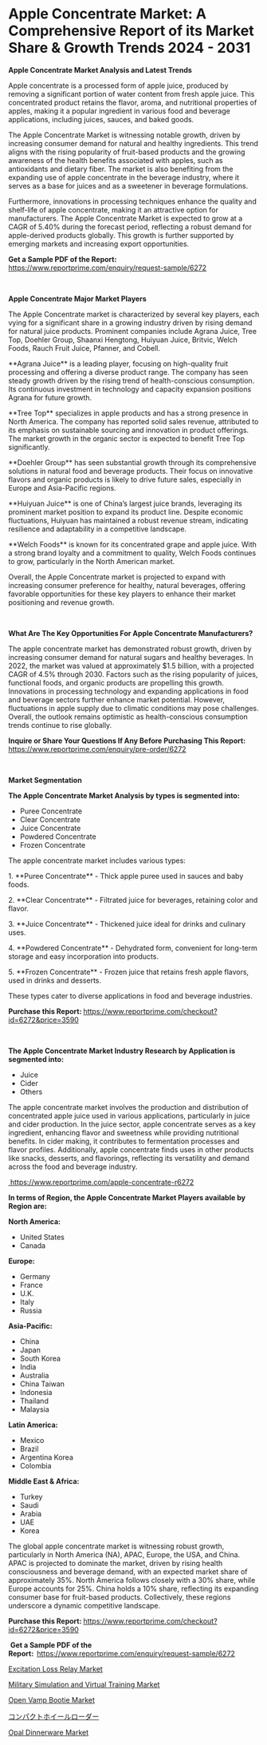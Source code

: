 <p><h1>Apple Concentrate Market: A Comprehensive Report of its Market Share & Growth Trends 2024 - 2031</h1></p><p><strong>Apple Concentrate Market Analysis and Latest Trends</strong></p>
<p><p>Apple concentrate is a processed form of apple juice, produced by removing a significant portion of water content from fresh apple juice. This concentrated product retains the flavor, aroma, and nutritional properties of apples, making it a popular ingredient in various food and beverage applications, including juices, sauces, and baked goods. </p><p>The Apple Concentrate Market is witnessing notable growth, driven by increasing consumer demand for natural and healthy ingredients. This trend aligns with the rising popularity of fruit-based products and the growing awareness of the health benefits associated with apples, such as antioxidants and dietary fiber. The market is also benefiting from the expanding use of apple concentrate in the beverage industry, where it serves as a base for juices and as a sweetener in beverage formulations.</p><p>Furthermore, innovations in processing techniques enhance the quality and shelf-life of apple concentrate, making it an attractive option for manufacturers. The Apple Concentrate Market is expected to grow at a CAGR of 5.40% during the forecast period, reflecting a robust demand for apple-derived products globally. This growth is further supported by emerging markets and increasing export opportunities.</p></p>
<p><strong>Get a Sample PDF of the Report:&nbsp;</strong> <a href="https://www.reportprime.com/enquiry/request-sample/6272">https://www.reportprime.com/enquiry/request-sample/6272</a></p>
<p>&nbsp;</p>
<p><strong>Apple Concentrate Major Market Players</strong></p>
<p><p>The Apple Concentrate market is characterized by several key players, each vying for a significant share in a growing industry driven by rising demand for natural juice products. Prominent companies include Agrana Juice, Tree Top, Doehler Group, Shaanxi Hengtong, Huiyuan Juice, Britvic, Welch Foods, Rauch Fruit Juice, Pfanner, and Cobell.</p><p>**Agrana Juice** is a leading player, focusing on high-quality fruit processing and offering a diverse product range. The company has seen steady growth driven by the rising trend of health-conscious consumption. Its continuous investment in technology and capacity expansion positions Agrana for future growth.</p><p>**Tree Top** specializes in apple products and has a strong presence in North America. The company has reported solid sales revenue, attributed to its emphasis on sustainable sourcing and innovation in product offerings. The market growth in the organic sector is expected to benefit Tree Top significantly.</p><p>**Doehler Group** has seen substantial growth through its comprehensive solutions in natural food and beverage products. Their focus on innovative flavors and organic products is likely to drive future sales, especially in Europe and Asia-Pacific regions.</p><p>**Huiyuan Juice** is one of China’s largest juice brands, leveraging its prominent market position to expand its product line. Despite economic fluctuations, Huiyuan has maintained a robust revenue stream, indicating resilience and adaptability in a competitive landscape.</p><p>**Welch Foods** is known for its concentrated grape and apple juice. With a strong brand loyalty and a commitment to quality, Welch Foods continues to grow, particularly in the North American market.</p><p>Overall, the Apple Concentrate market is projected to expand with increasing consumer preference for healthy, natural beverages, offering favorable opportunities for these key players to enhance their market positioning and revenue growth.</p></p>
<p>&nbsp;</p>
<p><strong>What Are The Key Opportunities For Apple Concentrate Manufacturers?</strong></p>
<p><p>The apple concentrate market has demonstrated robust growth, driven by increasing consumer demand for natural sugars and healthy beverages. In 2022, the market was valued at approximately $1.5 billion, with a projected CAGR of 4.5% through 2030. Factors such as the rising popularity of juices, functional foods, and organic products are propelling this growth. Innovations in processing technology and expanding applications in food and beverage sectors further enhance market potential. However, fluctuations in apple supply due to climatic conditions may pose challenges. Overall, the outlook remains optimistic as health-conscious consumption trends continue to rise globally.</p></p>
<p><strong>Inquire or Share Your Questions If Any Before Purchasing This Report:</strong> <a href="https://www.reportprime.com/enquiry/pre-order/6272">https://www.reportprime.com/enquiry/pre-order/6272</a></p>
<p>&nbsp;</p>
<p><strong>Market Segmentation</strong></p>
<p><strong>The Apple Concentrate Market Analysis by types is segmented into:</strong></p>
<p><ul><li>Puree Concentrate</li><li>Clear Concentrate</li><li>Juice Concentrate</li><li>Powdered Concentrate</li><li>Frozen Concentrate</li></ul></p>
<p><p>The apple concentrate market includes various types: </p><p>1. **Puree Concentrate** - Thick apple puree used in sauces and baby foods.</p><p>2. **Clear Concentrate** - Filtrated juice for beverages, retaining color and flavor.</p><p>3. **Juice Concentrate** - Thickened juice ideal for drinks and culinary uses.</p><p>4. **Powdered Concentrate** - Dehydrated form, convenient for long-term storage and easy incorporation into products.</p><p>5. **Frozen Concentrate** - Frozen juice that retains fresh apple flavors, used in drinks and desserts. </p><p>These types cater to diverse applications in food and beverage industries.</p></p>
<p><strong>Purchase this Report:&nbsp;</strong><a href="https://www.reportprime.com/checkout?id=6272&price=3590">https://www.reportprime.com/checkout?id=6272&price=3590</a></p>
<p>&nbsp;</p>
<p><strong>The Apple Concentrate Market Industry Research by Application is segmented into:</strong></p>
<p><ul><li>Juice</li><li>Cider</li><li>Others</li></ul></p>
<p><p>The apple concentrate market involves the production and distribution of concentrated apple juice used in various applications, particularly in juice and cider production. In the juice sector, apple concentrate serves as a key ingredient, enhancing flavor and sweetness while providing nutritional benefits. In cider making, it contributes to fermentation processes and flavor profiles. Additionally, apple concentrate finds uses in other products like snacks, desserts, and flavorings, reflecting its versatility and demand across the food and beverage industry.</p></p>
<p><a href="https://www.reportprime.com/apple-concentrate-r6272">&nbsp;https://www.reportprime.com/apple-concentrate-r6272</a></p>
<p><strong>In terms of Region, the Apple Concentrate Market Players available by Region are:</strong></p>
<p>
    <p> <strong> North America: </strong>
        <ul>
            <li>United States</li>
            <li>Canada</li>
        </ul>
        </p> 
    <p> <strong> Europe: </strong>
        <ul>
            <li>Germany</li>
            <li>France</li>
            <li>U.K.</li>
            <li>Italy</li>
            <li>Russia</li>
        </ul>
        </p> 
    <p> <strong> Asia-Pacific: </strong>
        <ul>
            <li>China</li>
            <li>Japan</li>
            <li>South Korea</li>
            <li>India</li>
            <li>Australia</li>
            <li>China Taiwan</li>
            <li>Indonesia</li>
            <li>Thailand</li>
            <li>Malaysia</li>
        </ul>
        </p> 
    <p> <strong> Latin America: </strong>
        <ul>
            <li>Mexico</li>
            <li>Brazil</li>
            <li>Argentina Korea</li>
            <li>Colombia</li>
        </ul>
        </p> 
    <p> <strong> Middle East & Africa: </strong>
        <ul>
            <li>Turkey</li>
            <li>Saudi</li>
            <li>Arabia</li>
            <li>UAE</li>
            <li>Korea</li>
        </ul>
    </p>
    </p>
<p><p>The global apple concentrate market is witnessing robust growth, particularly in North America (NA), APAC, Europe, the USA, and China. APAC is projected to dominate the market, driven by rising health consciousness and beverage demand, with an expected market share of approximately 35%. North America follows closely with a 30% share, while Europe accounts for 25%. China holds a 10% share, reflecting its expanding consumer base for fruit-based products. Collectively, these regions underscore a dynamic competitive landscape.</p></p>
<p><strong>Purchase this Report: </strong><a href="https://www.reportprime.com/checkout?id=6272&price=3590">https://www.reportprime.com/checkout?id=6272&price=3590</a></p>
<p>&nbsp;<strong>Get a Sample PDF of the Report:&nbsp;&nbsp;</strong><a href="https://www.reportprime.com/enquiry/request-sample/6272">https://www.reportprime.com/enquiry/request-sample/6272</a></p>
<p><strong></strong></p>
<p><p><a href="https://issuu.com/reportprime-2/docs/excitation-loss-relay-market-size-2_3a74a5a0682c36">Excitation Loss Relay Market</a></p><p><a href="https://medium.com/@rosebarnett1936/military-simulation-and-virtual-training-market-size-share-analysis-growth-trends-forecasts-91a5ae2c85f7">Military Simulation and Virtual Training Market</a></p><p><a href="https://www.linkedin.com/pulse/open-vamp-bootie-market-trends-strategic-insights-2024--kahgf?trackingId=UEo%2FGambQgyAw%2Bi0pg9o8A%3D%3D">Open Vamp Bootie Market</a></p><p><a href="https://medium.com/@abigayleh7fr/%E3%82%B3%E3%83%B3%E3%83%91%E3%82%AF%E3%83%88%E3%83%9B%E3%82%A4%E3%83%BC%E3%83%AB%E3%83%AD%E3%83%BC%E3%83%80%E3%83%BC%E5%B8%82%E5%A0%B4%E3%81%B8%E3%81%AE%E6%B7%B1%E3%81%84%E5%B1%95%E9%96%8B-%E3%83%88%E3%83%AC%E3%83%B3%E3%83%89-%E5%B8%82%E5%A0%B4%E3%82%BB%E3%82%B0%E3%83%A1%E3%83%B3%E3%83%86%E3%83%BC%E3%82%B7%E3%83%A7%E3%83%B3-%E7%AB%B6%E4%BA%89%E5%88%86%E6%9E%90-67e4de664225">コンパクトホイールローダー</a></p><p><a href="https://www.linkedin.com/pulse/market-dynamics-future-trends-global-opal-dinnerware-sector-7h9zf?trackingId=PhKxVmNORRG4HI6Ma%2BPrDQ%3D%3D">Opal Dinnerware Market</a></p></p>